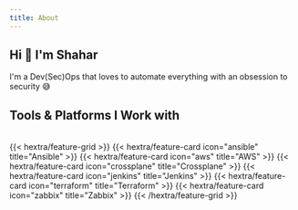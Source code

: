 ```yaml
---
title: About
---
```


## Hi 👋 I'm Shahar 
I'm a Dev(Sec)Ops that loves to automate everything with an obsession to security 😅

## Tools & Platforms I Work with 
<br />
{{< hextra/feature-grid >}}
{{< hextra/feature-card icon="ansible" title="Ansible" >}}
{{< hextra/feature-card icon="aws" title="AWS" >}}
{{< hextra/feature-card icon="crossplane" title="Crossplane" >}}
{{< hextra/feature-card icon="jenkins" title="Jenkins" >}}
{{< hextra/feature-card icon="terraform" title="Terraform" >}}
{{< hextra/feature-card icon="zabbix" title="Zabbix" >}}
{{< /hextra/feature-grid >}}
